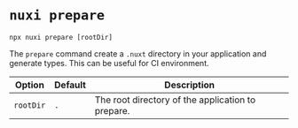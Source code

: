 # `nuxi prepare`

```{bash}
npx nuxi prepare [rootDir]
```

The `prepare` command create a `.nuxt` directory in your application and generate types.
This can be useful for CI environment.

Option        | Default          | Description
-------------------------|-----------------|------------------
`rootDir` | `.` | The root directory of the application to prepare.
